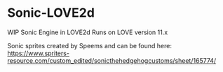 # Sonic-LOVE2d
WIP Sonic Engine in LOVE2d
Runs on LOVE version 11.x

Sonic sprites created by Speems and can be found here: https://www.spriters-resource.com/custom_edited/sonicthehedgehogcustoms/sheet/165774/
